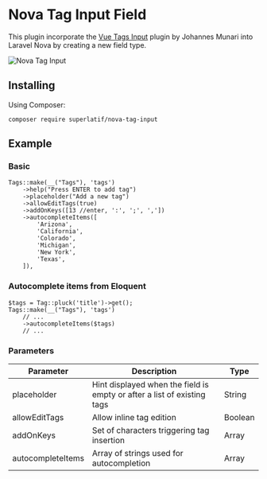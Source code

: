 # Nova Tag Input Field

This plugin incorporate the [Vue Tags Input](https://github.com/JohMun/vue-tags-input) plugin by Johannes Munari into Laravel Nova by creating a new field type.

![Nova Tag Input](https://superlatif.io/packages/nova-tag-input/tags-input-nova.gif?1)

## Installing

Using Composer:
```
composer require superlatif/nova-tag-input
```

## Example

### Basic
```
Tags::make(__("Tags"), 'tags')
    ->help("Press ENTER to add tag")
    ->placeholder("Add a new tag")
    ->allowEditTags(true)
    ->addOnKeys([13 //enter, ':', ';', ','])
    ->autocompleteItems([
        'Arizona',
        'California',
        'Colorado',
        'Michigan',
        'New York',
        'Texas',
    ]),
```

### Autocomplete items from Eloquent
```
$tags = Tag::pluck('title')->get();
Tags::make(__("Tags"), 'tags')
    // ...
    ->autocompleteItems($tags)
    // ...
```

### Parameters
| Parameter            | Description                                                             | Type    |
| -------------------- | ----------------------------------------------------------------------- | ------- |
| placeholder          | Hint displayed when the field is empty or after a list of existing tags | String  |
| allowEditTags        | Allow inline tag edition                                                | Boolean |
| addOnKeys            | Set of characters triggering tag insertion                              | Array   |
| autocompleteItems    | Array of strings used for autocompletion                                | Array   |



